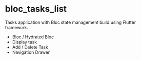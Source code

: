 # bloc_tasks_list

Tasks application with Bloc state management build using Flutter framework.

- Bloc / Hydrated Bloc
- Display task
- Add / Delete Task
- Navigation Drawer
